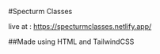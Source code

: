  #Specturm Classes
 
 live at : https://specturmclasses.netlify.app/

 ##Made using HTML and TailwindCSS
